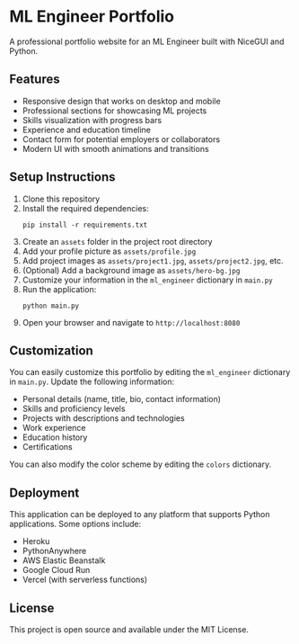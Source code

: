# ML Engineer Portfolio

A professional portfolio website for an ML Engineer built with NiceGUI and Python.

## Features

- Responsive design that works on desktop and mobile
- Professional sections for showcasing ML projects
- Skills visualization with progress bars
- Experience and education timeline
- Contact form for potential employers or collaborators
- Modern UI with smooth animations and transitions

## Setup Instructions

1. Clone this repository
2. Install the required dependencies:
   ```
   pip install -r requirements.txt
   ```
3. Create an `assets` folder in the project root directory
4. Add your profile picture as `assets/profile.jpg`
5. Add project images as `assets/project1.jpg`, `assets/project2.jpg`, etc.
6. (Optional) Add a background image as `assets/hero-bg.jpg`
7. Customize your information in the `ml_engineer` dictionary in `main.py`
8. Run the application:
   ```
   python main.py
   ```
9. Open your browser and navigate to `http://localhost:8080`

## Customization

You can easily customize this portfolio by editing the `ml_engineer` dictionary in `main.py`. Update the following information:

- Personal details (name, title, bio, contact information)
- Skills and proficiency levels
- Projects with descriptions and technologies
- Work experience
- Education history
- Certifications

You can also modify the color scheme by editing the `colors` dictionary.

## Deployment

This application can be deployed to any platform that supports Python applications. Some options include:

- Heroku
- PythonAnywhere
- AWS Elastic Beanstalk
- Google Cloud Run
- Vercel (with serverless functions)

## License

This project is open source and available under the MIT License.